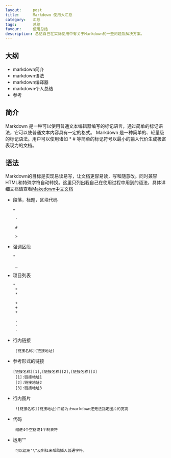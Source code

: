 ```yaml
---
layout:     post
title:      Markdown 使用大汇总
category:   汇总
tags:       总结
favour:     使用总结
description: 总结自己在实际使用中有关于Markdown的一些问题及解决方案。
---
```



## 大纲

* markdown简介
* markdown语法
* markdown编译器
* markdown个人总结
* 参考

## 简介

Markdown 是一种可以使用普通文本编辑器编写的标记语言，通过简单的标记语法，它可以使普通文本内容具有一定的格式。
Markdown 是一种简单的、轻量级的标记语法。用户可以使用诸如 \* \# 等简单的标记符号以最小的输入代价生成极富表现力的文档。

## 语法
Markdown的目标是实现易读易写，让文档更容易读，写和随意改。同时兼容HTML和特殊字符自动转换。这里只列出我自己在使用过程中用到的语法，具体详细文档请查看[Makedown中文文档](http://www.appinn.com/markdown/)

* 段落，标题，区块代码

      =

       -

       #

       >

* 强调区段

      *

       _

* 项目列表

      *
       *
       *

       +
       +
       +

       -
       -
       -

* 行内链接

       [链接名称](链接地址)

* 参考形式的链接

      [链接名称][1],[链接名称][2],[链接名称][3]
       [1]:链接地址1
       [2]:链接地址2
       [3]:链接地址3

* 行内图片

       ![链接名称](链接地址)目前为止markdown还无法指定图片的宽高

* 代码

       缩进4个空格或1个制表符

* 运用"\"

       可以运用"\"反斜杠来帮助插入普通字符。




